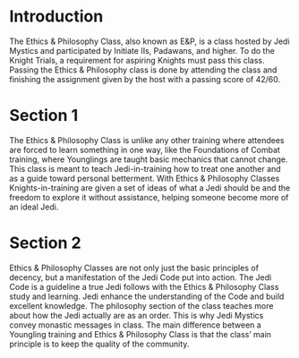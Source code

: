 # Introduction

The Ethics & Philosophy Class, also known as E&P, is a class hosted by Jedi Mystics and participated by Initiate IIs, Padawans, and higher.
To do the Knight Trials, a requirement for aspiring Knights must pass this class.
Passing the Ethics & Philosophy class is done by attending the class and finishing the assignment given by the host with a passing score of 42/60.

# Section 1

The Ethics & Philosophy Class is unlike any other training where attendees are forced to learn something in one way, like the Foundations of Combat training, where Younglings are taught basic mechanics that cannot change.
This class is meant to teach Jedi-in-training how to treat one another and as a guide toward personal betterment.
With Ethics & Philosophy Classes Knights-in-training are given a set of ideas of what a Jedi should be and the freedom to explore it without assistance, helping someone become more of an ideal Jedi.

# Section 2

Ethics & Philosophy Classes are not only just the basic principles of decency, but a manifestation of the Jedi Code put into action.
The Jedi Code is a guideline a true Jedi follows with the Ethics & Philosophy Class study and learning.
Jedi enhance the understanding of the Code and build excellent knowledge.
The philosophy section of the class teaches more about how the Jedi actually are as an order.
This is why Jedi Mystics convey monastic messages in class.
The main difference between a Youngling training and Ethics & Philosophy Class is that the class’ main principle is to keep the quality of the community.
